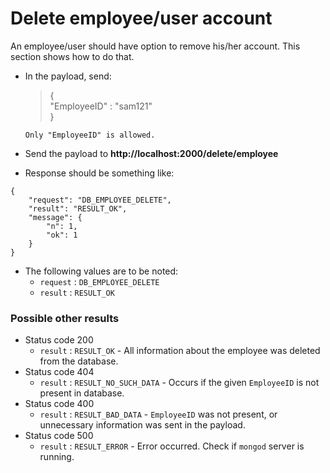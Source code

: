# Delete employee/user account

An employee/user should have option to remove his/her account. This section shows how to do that.

   
 - In the payload, send:
	 >{  
       	"EmployeeID" : "sam121"  
       }
     
     `Only "EmployeeID" is allowed.`
     
 - Send the payload to **http://localhost:2000/delete/employee**
	 
 - Response should be something like:
 ```
 {
     "request": "DB_EMPLOYEE_DELETE",
     "result": "RESULT_OK",
     "message": {
         "n": 1,
         "ok": 1
     }
 }
 ```
- The following values are to be noted:
    - `request` : `DB_EMPLOYEE_DELETE`
    - `result` : `RESULT_OK`

### Possible other results

- Status code 200  
    - `result` : `RESULT_OK` - All information about the employee was deleted from the database. 
- Status code 404  
    - `result` : `RESULT_NO_SUCH_DATA` - Occurs if the given `EmployeeID` is not present in database.    
- Status code 400
    - `result` : `RESULT_BAD_DATA` - `EmployeeID` was not present, or unnecessary information was sent in the payload.
- Status code 500
    - `result` : `RESULT_ERROR` - Error occurred. Check if `mongod` server is running.